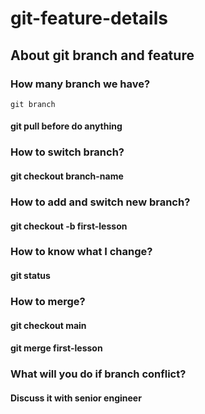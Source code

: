 # git-feature-details
## About git branch and feature ##
### How many branch we have?
```git branch```
#### git pull before do anything
### How to switch branch?</h5>
#### git checkout branch-name
### How to add and switch new branch?</h5>
#### git checkout -b first-lesson
### How to know what I change?
#### git status
### How to merge?
#### git checkout main
#### git merge first-lesson
### What will you do if branch conflict?
#### Discuss it with senior engineer
